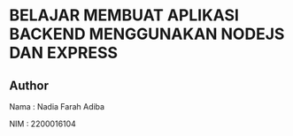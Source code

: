 # BELAJAR MEMBUAT APLIKASI BACKEND MENGGUNAKAN NODEJS DAN EXPRESS

## Author

Nama : 
Nadia Farah Adiba

NIM : 
2200016104